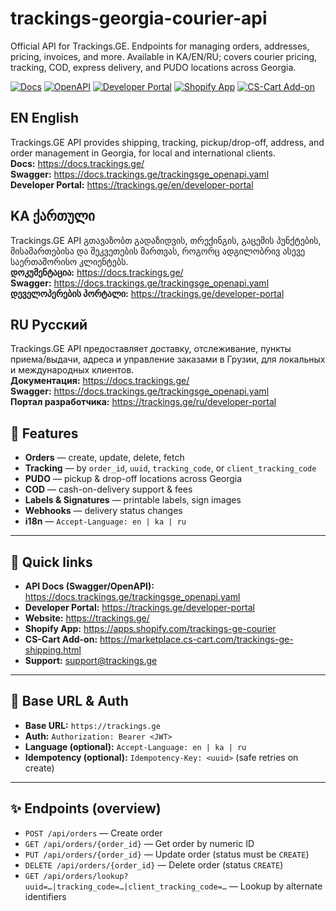 # trackings-georgia-courier-api
Official API for Trackings.GE. Endpoints for managing orders, addresses, pricing, invoices, and more. Available in KA/EN/RU; covers courier pricing, tracking, COD, express delivery, and PUDO locations across Georgia.

[![Docs](https://img.shields.io/badge/Docs-docs.trackings.ge-informational)](https://docs.trackings.ge/)
[![OpenAPI](https://img.shields.io/badge/OpenAPI-3.0-blue)](https://docs.trackings.ge/trackingsge_openapi.yaml)
[![Developer Portal](https://img.shields.io/badge/Developer%20Portal-trackings.ge%2Fdeveloper--portal-brightgreen)](https://trackings.ge/developer-portal)
[![Shopify App](https://img.shields.io/badge/Shopify-App-black)](https://apps.shopify.com/trackings-ge-courier)
[![CS-Cart Add-on](https://img.shields.io/badge/CS--Cart-Add--on-blue)](https://marketplace.cs-cart.com/trackings-ge-shipping.html)

## EN English
Trackings.GE API provides shipping, tracking, pickup/drop-off, address, and order management in Georgia, for local and international clients.  
**Docs:** https://docs.trackings.ge/  
**Swagger:** https://docs.trackings.ge/trackingsge_openapi.yaml  
**Developer Portal:** https://trackings.ge/en/developer-portal  

## KA ქართული
Trackings.GE API გთავაზობთ გადაზიდვის, თრექინგის, გაცემის პუნქტების, მისამართებისა და შეკვეთების მართვას, როგორც ადგილობრივ ასევე საერთაშორისო კლიენტებს.  
**დოკუმენტაცია:** https://docs.trackings.ge/  
**Swagger:** https://docs.trackings.ge/trackingsge_openapi.yaml  
**დეველოპერების პორტალი:** https://trackings.ge/developer-portal

## RU Русский
Trackings.GE API предоставляет доставку, отслеживание, пункты приема/выдачи, адреса и управление заказами в Грузии, для локальных и международных клиентов.  
**Документация:** https://docs.trackings.ge/  
**Swagger:** https://docs.trackings.ge/trackingsge_openapi.yaml  
**Портал разработчика:** https://trackings.ge/ru/developer-portal  

## 🚀 Features
- **Orders** — create, update, delete, fetch
- **Tracking** — by `order_id`, `uuid`, `tracking_code`, or `client_tracking_code`
- **PUDO** — pickup & drop-off locations across Georgia
- **COD** — cash-on-delivery support & fees
- **Labels & Signatures** — printable labels, sign images
- **Webhooks** — delivery status changes
- **i18n** — `Accept-Language: en | ka | ru`

---

## 🔗 Quick links
- **API Docs (Swagger/OpenAPI):** https://docs.trackings.ge/trackingsge_openapi.yaml  
- **Developer Portal:** https://trackings.ge/developer-portal  
- **Website:** https://trackings.ge/  
- **Shopify App:** https://apps.shopify.com/trackings-ge-courier  
- **CS-Cart Add-on:** https://marketplace.cs-cart.com/trackings-ge-shipping.html  
- **Support:** support@trackings.ge

---

## 🧭 Base URL & Auth
- **Base URL:** `https://trackings.ge`
- **Auth:** `Authorization: Bearer <JWT>`
- **Language (optional):** `Accept-Language: en | ka | ru`
- **Idempotency (optional):** `Idempotency-Key: <uuid>` (safe retries on create)

---

## ✨ Endpoints (overview)
- `POST /api/orders` — Create order  
- `GET /api/orders/{order_id}` — Get order by numeric ID  
- `PUT /api/orders/{order_id}` — Update order (status must be `CREATE`)  
- `DELETE /api/orders/{order_id}` — Delete order (status `CREATE`)  
- `GET /api/orders/lookup?uuid=…|tracking_code=…|client_tracking_code=…` — Lookup by alternate identifiers


